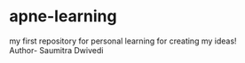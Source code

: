 # apne-learning
my first repository for personal learning for creating my ideas!
<br>
Author- Saumitra Dwivedi
